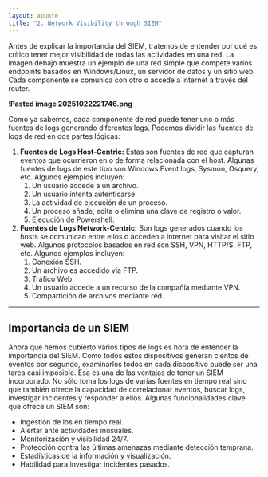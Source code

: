 ```yaml
---
layout: apunte
title: "2. Network Visibility through SIEM"
---
```


Antes de explicar la importancia del SIEM, tratemos de entender por qué es crítico tener mejor visibilidad de todas las actividades en una red. La imagen debajo muestra un ejemplo de una red simple que compete varios endpoints basados en Windows/Linux, un servidor de datos y un sitio web. Cada componente se comunica con otro o accede a internet a través del router.

!**Pasted image 20251022221746.png**

Como ya sabemos, cada componente de red puede tener uno o más fuentes de logs generando diferentes logs. Podemos dividir las fuentes de logs de red en dos partes lógicas:

1. **Fuentes de Logs Host-Centric:**
   Estas son fuentes de red que capturan eventos que ocurrieron en o de forma relacionada con el host. Algunas fuentes de logs de este tipo son Windows Event logs, Sysmon, Osquery, etc. Algunos ejemplos incluyen:
	1. Un usuario accede a un archivo.
	2. Un usuario intenta autenticarse.
	3. La actividad de ejecución de un proceso.
	4. Un proceso añade, edita o elimina una clave de registro o valor.
	5. Ejecución de Powershell.
2. **Fuentes de Logs Network-Centric:**
   Son logs generados cuando los hosts se comunican entre ellos o acceden a internet para visitar el sitio web. Algunos protocolos basados en red son SSH, VPN, HTTP/S, FTP, etc. Algunos ejemplos incluyen:
	1. Conexión SSH.
	2. Un archivo es accedido vía FTP.
	3. Tráfico Web.
	4. Un usuario accede a un recurso de la compañía mediante VPN.
	5. Compartición de archivos mediante red.

---------------------------------------
<h2>Importancia de un SIEM</h2>
Ahora que hemos cubierto varios tipos de logs es hora de entender la importancia del SIEM. Como todos estos dispositivos generan cientos de eventos por segundo, examinarlos todos en cada dispositivo puede ser una tarea casi imposible. Esa es una de las ventajas de tener un SIEM incorporado. No sólo toma los logs de varias fuentes en tiempo real sino que también ofrece la capacidad de correlacionar eventos, buscar logs, investigar incidentes y responder a ellos. Algunas funcionalidades clave que ofrece un SIEM son:

- Ingestión de los en tiempo real.
- Alertar ante actividades inusuales.
- Monitorización y visibilidad 24/7.
- Protección contra las últimas amenazas mediante detección temprana.
- Estadísticas de la información y visualización.
- Habilidad para investigar incidentes pasados.